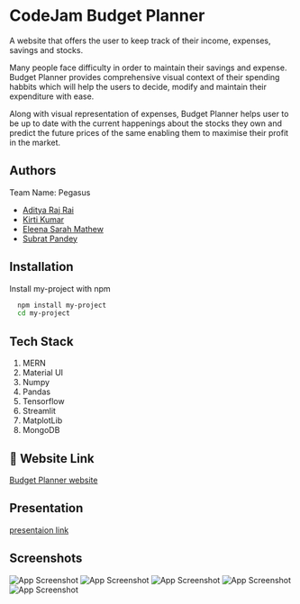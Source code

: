 
# CodeJam Budget Planner

A website that offers the user to keep track of their income, expenses, savings and stocks.

Many people face difficulty in order to maintain their savings and expense. Budget Planner provides comprehensive visual context of their spending habbits which will help the users to decide, modify and maintain their expenditure with ease.

Along with visual representation of expenses, Budget Planner helps user to be up to date with the current happenings about the stocks they own and predict the future prices of the same enabling them to maximise their profit in the market.




## Authors

Team Name: Pegasus

- [Aditya Raj Rai](https://github.com/adityarai0705)
- [Kirti Kumar](https://github.com/KIRTIKUMARKK21)
- [Eleena Sarah Mathew](https://github.com/eleensmathew)
- [Subrat Pandey](https://github.com/badsubrat/badsubrat)


## Installation

Install my-project with npm

```bash
  npm install my-project
  cd my-project
```
    
## Tech Stack

1. MERN
2. Material UI
3. Numpy
4. Pandas
5. Tensorflow
6. Streamlit
7. MatplotLib
8. MongoDB


## 🔗 Website Link
[Budget Planner website](https://katherinempeterson.com/)

## Presentation

[presentaion link](https://github.com/matiassingers/awesome-readme)


## Screenshots

![App Screenshot](https://via.placeholder.com/468x300?text=App+Screenshot+Here)
![App Screenshot](https://via.placeholder.com/468x300?text=App+Screenshot+Here)
![App Screenshot](https://via.placeholder.com/468x300?text=App+Screenshot+Here)
![App Screenshot](https://via.placeholder.com/468x300?text=App+Screenshot+Here)
![App Screenshot](https://via.placeholder.com/468x300?text=App+Screenshot+Here)


